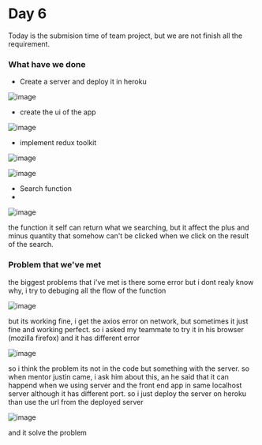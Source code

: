 # Day 6
Today is the submision time of team project, but we are not finish all the requirement.

### What have we done 

* Create a server and deploy it in heroku 

![image](https://user-images.githubusercontent.com/85722211/200894204-bb8e0b71-1abe-4e4f-b0f7-b0df616916e7.png)

* create the ui of the app

![image](https://user-images.githubusercontent.com/85722211/200894770-aa0f4515-5e2f-42f9-a439-2a565df4ebf2.png)

* implement redux toolkit

![image](https://user-images.githubusercontent.com/85722211/200894922-ade4e88a-7dd4-477f-bc3e-1405da5bf2e8.png)

![image](https://user-images.githubusercontent.com/85722211/200894974-75603c8d-e632-49c0-9d06-23cdbd45c817.png)

* Search function
* 
![image](https://user-images.githubusercontent.com/85722211/200895211-6a1a23b8-4c72-4966-a6b3-2efe449605cf.png)

the function it self can return what we searching, but it affect the plus and minus quantity that somehow can't be clicked when we click on the result of the search. 

### Problem that we've met

the biggest problems that i've met is there some error but i dont realy know why, i try to debuging all the flow of the function 

![image](https://user-images.githubusercontent.com/85722211/200896424-8af461cb-d2b0-4b3f-ae8c-f7bc9d1749d6.png)

but its working fine, i get the axios error on network, but sometimes it just fine and working perfect. so i asked my teammate to try it in his browser (mozilla firefox) and it has different error  

![image](https://user-images.githubusercontent.com/85722211/200898545-fed8d6c3-e8dd-42fa-996d-7756d2475976.png)

so i think the problem its not in the code but something with the server. so when mentor justin came, i ask him about this, an he said that it can happend when we using server and the front end app in same localhost server although it has different port. so i just deploy the server on heroku than use the url from the deployed server

![image](https://user-images.githubusercontent.com/85722211/200899542-27ce72d0-9fee-459d-843e-6eb1e8be1907.png)

and it solve the problem


